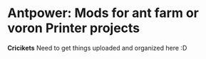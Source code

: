 # Antpower: Mods for ant farm or voron Printer projects

**Cricikets** Need to get things uploaded and organized here :D
